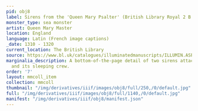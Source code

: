 ```yaml
---
pid: obj8
label: Sirens from the 'Queen Mary Psalter' (British Library Royal 2 B VII, fol. 97)
monster_type: sea monster
artist: Queen Mary Master
location: England
language: Latin (French image captions)
_date: 1310 - 1320
current_location: The British Library
source: https://www.bl.uk/catalogues/illuminatedmanuscripts/ILLUMIN.ASP?Size=mid&IllID=52283
marginalia_description: A bottom-of-the-page detail of two sirens attacking a ship
  and its sleeping crew.
order: '7'
layout: mmcoll_item
collection: mmcoll
thumbnail: "/img/derivatives/iiif/images/obj8/full/250,/0/default.jpg"
full: "/img/derivatives/iiif/images/obj8/full/1140,/0/default.jpg"
manifest: "/img/derivatives/iiif/obj8/manifest.json"
---
```

